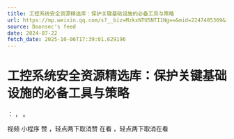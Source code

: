 ```yaml
---
title: 工控系统安全资源精选库：保护关键基础设施的必备工具与策略
url: https://mp.weixin.qq.com/s?__biz=MzkxNTU5NTI1Ng==&mid=2247485369&idx=1&sn=b529b093c316e7431760303271157512
source: Doonsec's feed
date: 2024-07-22
fetch_date: 2025-10-06T17:39:01.629196
---
```


# 工控系统安全资源精选库：保护关键基础设施的必备工具与策略

：
，
。

视频
小程序
赞
，轻点两下取消赞
在看
，轻点两下取消在看